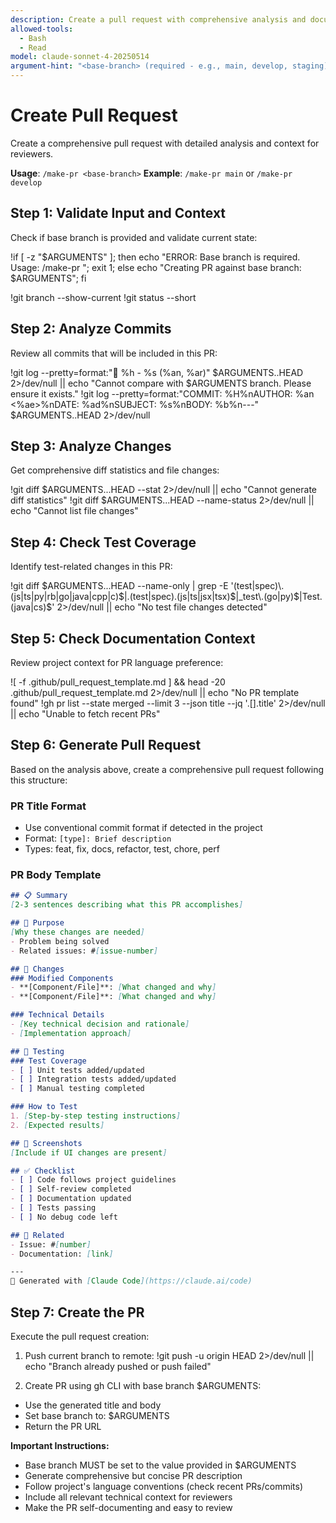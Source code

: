 ```yaml
---
description: Create a pull request with comprehensive analysis and documentation
allowed-tools:
  - Bash
  - Read
model: claude-sonnet-4-20250514
argument-hint: "<base-branch> (required - e.g., main, develop, staging)"
---
```


# Create Pull Request

Create a comprehensive pull request with detailed analysis and context for reviewers.

**Usage**: `/make-pr <base-branch>`
**Example**: `/make-pr main` or `/make-pr develop`

## Step 1: Validate Input and Context

Check if base branch is provided and validate current state:

!if [ -z "$ARGUMENTS" ]; then echo "ERROR: Base branch is required. Usage: /make-pr <base-branch>"; exit 1; else echo "Creating PR against base branch: $ARGUMENTS"; fi

!git branch --show-current
!git status --short

## Step 2: Analyze Commits

Review all commits that will be included in this PR:

!git log --pretty=format:"📝 %h - %s (%an, %ar)" $ARGUMENTS..HEAD 2>/dev/null || echo "Cannot compare with $ARGUMENTS branch. Please ensure it exists."
!git log --pretty=format:"COMMIT: %H%nAUTHOR: %an <%ae>%nDATE: %ad%nSUBJECT: %s%nBODY: %b%n---" $ARGUMENTS..HEAD 2>/dev/null

## Step 3: Analyze Changes

Get comprehensive diff statistics and file changes:

!git diff $ARGUMENTS...HEAD --stat 2>/dev/null || echo "Cannot generate diff statistics"
!git diff $ARGUMENTS...HEAD --name-status 2>/dev/null || echo "Cannot list file changes"

## Step 4: Check Test Coverage

Identify test-related changes in this PR:

!git diff $ARGUMENTS...HEAD --name-only | grep -E '(test|spec)\.(js|ts|py|rb|go|java|cpp|c)$|\.(test|spec)\.(js|ts|jsx|tsx)$|_test\.(go|py)$|Test\.(java|cs)$' 2>/dev/null || echo "No test file changes detected"

## Step 5: Check Documentation Context

Review project context for PR language preference:

![ -f .github/pull_request_template.md ] && head -20 .github/pull_request_template.md 2>/dev/null || echo "No PR template found"
!gh pr list --state merged --limit 3 --json title --jq '.[].title' 2>/dev/null || echo "Unable to fetch recent PRs"

## Step 6: Generate Pull Request

Based on the analysis above, create a comprehensive pull request following this structure:

### PR Title Format
- Use conventional commit format if detected in the project
- Format: `[type]: Brief description`
- Types: feat, fix, docs, refactor, test, chore, perf

### PR Body Template

```markdown
## 📋 Summary
[2-3 sentences describing what this PR accomplishes]

## 🎯 Purpose
[Why these changes are needed]
- Problem being solved
- Related issues: #[issue-number]

## 📝 Changes
### Modified Components
- **[Component/File]**: [What changed and why]
- **[Component/File]**: [What changed and why]

### Technical Details
- [Key technical decision and rationale]
- [Implementation approach]

## 🧪 Testing
### Test Coverage
- [ ] Unit tests added/updated
- [ ] Integration tests added/updated  
- [ ] Manual testing completed

### How to Test
1. [Step-by-step testing instructions]
2. [Expected results]

## 📸 Screenshots
[Include if UI changes are present]

## ✅ Checklist
- [ ] Code follows project guidelines
- [ ] Self-review completed
- [ ] Documentation updated
- [ ] Tests passing
- [ ] No debug code left

## 🔗 Related
- Issue: #[number]
- Documentation: [link]

---
🤖 Generated with [Claude Code](https://claude.ai/code)
```

## Step 7: Create the PR

Execute the pull request creation:

1. Push current branch to remote:
!git push -u origin HEAD 2>/dev/null || echo "Branch already pushed or push failed"

2. Create PR using gh CLI with base branch $ARGUMENTS:
- Use the generated title and body
- Set base branch to: $ARGUMENTS
- Return the PR URL

**Important Instructions:**
- Base branch MUST be set to the value provided in $ARGUMENTS
- Generate comprehensive but concise PR description
- Follow project's language conventions (check recent PRs/commits)
- Include all relevant technical context for reviewers
- Make the PR self-documenting and easy to review